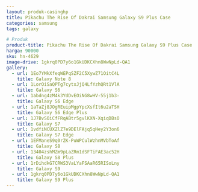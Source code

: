 ```yaml
---
layout: produk-casinghp
title: Pikachu The Rise Of Dakrai Samsung Galaxy S9 Plus Case
categories: samsung
tags: galaxy

# Produk
product-title: Pikachu The Rise Of Dakrai Samsung Galaxy S9 Plus Case
harga: 90000
sku: hn-4629
image-drive: 1gkrq0PD7y6o1GkUDKCXhn8WwNpLd-QA1
gallery:
  - url: 1Eo7YMkXfeqWEPqSZF2C5XywZ71OitC4L
    title: Galaxy Note 8
  - url: 1LorOiSaQPTg7cytxJjQ4LfYzhQRt1VlA
    title: Galaxy S6
  - url: 1abdng4zM4k3YdDvEOiNG8wHV-55j1b3-
    title: Galaxy S6 Edge
  - url: 1aTaZj8JOgREuipMgpYpcXsfIt6u2aTSH
    title: Galaxy S6 Edge Plus
  - url: 1J7BvSOiCfFRqABtr5gvlKXN-XqiqDBsO
    title: Galaxy S7
  - url: 1vdfiNCUXZlZ7e9DElFAjq5qHey2Y3on6
    title: Galaxy S7 Edge
  - url: 1EFManeS9q0rZK-PuWPCulWzhnMVbToAf
    title: Galaxy S8
  - url: 13404zshMZm9pLaZRm1dSFTiFAE3ac52H
    title: Galaxy S8 Plus
  - url: 1rDihdkG7CRWS3VaLYaFSAaR65RISoLny
    title: Galaxy S9
  - url: 1gkrq0PD7y6o1GkUDKCXhn8WwNpLd-QA1
    title: Galaxy S9 Plus
---
```

